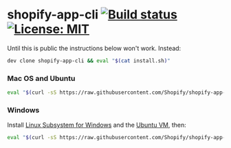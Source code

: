 # shopify-app-cli [![Build status](https://badge.buildkite.com/a27554588a0e537d0ca23984dec9e68a16dc3f5ff41415cb08.svg?branch=master)](https://buildkite.com/shopify/shopify-app-cli)[![License: MIT](https://img.shields.io/badge/License-MIT-green.svg)](LICENSE.md)

Until this is public the instructions below won't work. Instead:
```sh
dev clone shopify-app-cli && eval "$(cat install.sh)"
```

### Mac OS and Ubuntu
```sh
eval "$(curl -sS https://raw.githubusercontent.com/Shopify/shopify-app-cli/master/install.sh)"
```

### Windows
Install [Linux Subsystem for Windows](https://docs.microsoft.com/en-us/windows/wsl/install-win10) and the [Ubuntu VM](https://www.microsoft.com/en-ca/p/ubuntu/9nblggh4msv6), then:

```sh
eval "$(curl -sS https://raw.githubusercontent.com/Shopify/shopify-app-cli/master/install.sh)"
```
